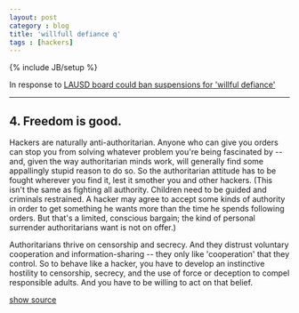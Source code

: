 ```yaml
---
layout: post
category : blog
title: 'willfull defiance q'
tags : [hackers]
---
```

{% include JB/setup %}

In response to [LAUSD board could ban suspensions for 'willful defiance'](http://articles.latimes.com/2013/may/12/local/la-me-adv-lausd-discipline-20130513)

---

## 4. Freedom is good.

Hackers are naturally anti-authoritarian. Anyone who can give you orders can stop you from solving whatever problem you're being fascinated by -- and, given the way authoritarian minds work, will generally find some appallingly stupid reason to do so. So the authoritarian attitude has to be fought wherever you find it, lest it smother you and other hackers.
(This isn't the same as fighting all authority. Children need to be guided and criminals restrained. A hacker may agree to accept some kinds of authority in order to get something he wants more than the time he spends following orders. But that's a limited, conscious bargain; the kind of personal surrender authoritarians want is not on offer.)

Authoritarians thrive on censorship and secrecy. And they distrust voluntary cooperation and information-sharing -- they only like 'cooperation' that they control. So to behave like a hacker, you have to develop an instinctive hostility to censorship, secrecy, and the use of force or deception to compel responsible adults. And you have to be willing to act on that belief.


<a href="#" onclick="document.getElementById('more').style.display = 'block';">show source</a>

<pre id="more" style="display:none">
    Back to [Eric's FAQs Page]  Up to [Site Map]  $Date: 2000/03/24 21:01:28 $
    Translations into: French Spanish Italian German Japanese Korean Swedish Portuguese Russian Bulgarian Danish Indonesian Dutch Chinese (Traditional) Chinese (Simplified)

    How To Become A Hacker

    Why This Document?

    As editor of the Jargon File, I often get email requests from enthusiastic network newbies asking (in effect) "how can I learn to be a wizard hacker?". Oddly enough there don't seem to be any FAQs or Web documents that address this vital question, so here's mine.
    If you are reading a snapshot of this document offline, the current version lives at http://www.tuxedo.org/~esr/faqs/hacker-howto.html.


    What Is A Hacker?

    The Jargon File contains a bunch of definitions of the term `hacker', most having to do with technical adeptness and a delight in solving problems and overcoming limits. If you want to know how to become a hacker, though, only two are really relevant.
    There is a community, a shared culture, of expert programmers and networking wizards that traces its history back through decades to the first time-sharing minicomputers and the earliest ARPAnet experiments. The members of this culture originated the term `hacker'. Hackers built the Internet. Hackers made the Unix operating system what it is today. Hackers run Usenet. Hackers make the World Wide Web work. If you are part of this culture, if you have contributed to it and other people in it know who you are and call you a hacker, you're a hacker.

    The hacker mind-set is not confined to this software-hacker culture. There are people who apply the hacker attitude to other things, like electronics or music -- actually, you can find it at the highest levels of any science or art. Software hackers recognize these kindred spirits elsewhere and may call them "hackers" too -- and some claim that the hacker nature is really independent of the particular medium the hacker works in. But in the rest of this document we will focus on the skills and attitudes of software hackers, and the traditions of the shared culture that originated the term `hacker'.

    There is another group of people who loudly call themselves hackers, but aren't. These are people (mainly adolescent males) who get a kick out of breaking into computers and phreaking the phone system. Real hackers call these people `crackers' and want nothing to do with them. Real hackers mostly think crackers are lazy, irresponsible, and not very bright, and object that being able to break security doesn't make you a hacker any more than being able to hotwire cars makes you an automotive engineer. Unfortunately, many journalists and writers have been fooled into using the word `hacker' to describe crackers; this irritates real hackers no end.

    The basic difference is this: hackers build things, crackers break them.

    If you want to be a hacker, keep reading. If you want to be a cracker, go read the alt.2600 newsgroup and get ready to do five to ten in the slammer after finding out you aren't as smart as you think you are. And that's all I'm going to say about crackers.


    The Hacker Attitude

    Hackers solve problems and build things, and they believe in freedom and voluntary mutual help. To be accepted as a hacker, you have to behave as though you have this kind of attitude yourself. And to behave as though you have the attitude, you have to really believe the attitude.
    But if you think of cultivating hacker attitudes as just a way to gain acceptance in the culture, you'll miss the point. Becoming the kind of person who believes these things is important for you -- for helping you learn and keeping you motivated. As with all creative arts, the most effective way to become a master is to imitate the mind-set of masters -- not just intellectually but emotionally as well.

    So, if you want to be a hacker, repeat the following things until you believe them:

    1. The world is full of fascinating problems waiting to be solved.

    Being a hacker is lots of fun, but it's a kind of fun that takes lots of effort. The effort takes motivation. Successful athletes get their motivation from a kind of physical delight in making their bodies perform, in pushing themselves past their own physical limits. Similarly, to be a hacker you have to get a basic thrill from solving problems, sharpening your skills, and exercising your intelligence.
    If you aren't the kind of person that feels this way naturally, you'll need to become one in order to make it as a hacker. Otherwise you'll find your hacking energy is sapped by distractions like sex, money, and social approval.

    (You also have to develop a kind of faith in your own learning capacity -- a belief that even though you may not know all of what you need to solve a problem, if you tackle just a piece of it and learn from that, you'll learn enough to solve the next piece -- and so on, until you're done.)


    2. Nobody should ever have to solve a problem twice.

    Creative brains are a valuable, limited resource. They shouldn't be wasted on re-inventing the wheel when there are so many fascinating new problems waiting out there.
    To behave like a hacker, you have to believe that the thinking time of other hackers is precious -- so much so that it's almost a moral duty for you to share information, solve problems and then give the solutions away just so other hackers can solve new problems instead of having to perpetually re-address old ones.

    (You don't have to believe that you're obligated to give all your creative product away, though the hackers that do are the ones that get most respect from other hackers. It's consistent with hacker values to sell enough of it to keep you in food and rent and computers. It's consistent to use your hacking skills to support a family or even get rich, as long as you don't forget you're a hacker while you're doing it.)


    3. Boredom and drudgery are evil.

    Hackers (and creative people in general) should never be bored or have to drudge at stupid repetitive work, because when this happens it means they aren't doing what only they can do -- solve new problems. This wastefulness hurts everybody. Therefore boredom and drudgery are not just unpleasant but actually evil.
    To behave like a hacker, you have to believe this enough to want to automate away the boring bits as much as possible, not just for yourself but for everybody else (especially other hackers).

    (There is one apparent exception to this. Hackers will sometimes do things that may seem repetitive or boring to an observer as a mind-clearing exercise, or in order to acquire a skill or have some particular kind of experience you can't have otherwise. But this is by choice -- nobody who can think should ever be forced into boredom.)


    4. Freedom is good.

    Hackers are naturally anti-authoritarian. Anyone who can give you orders can stop you from solving whatever problem you're being fascinated by -- and, given the way authoritarian minds work, will generally find some appallingly stupid reason to do so. So the authoritarian attitude has to be fought wherever you find it, lest it smother you and other hackers.
    (This isn't the same as fighting all authority. Children need to be guided and criminals restrained. A hacker may agree to accept some kinds of authority in order to get something he wants more than the time he spends following orders. But that's a limited, conscious bargain; the kind of personal surrender authoritarians want is not on offer.)

    Authoritarians thrive on censorship and secrecy. And they distrust voluntary cooperation and information-sharing -- they only like `cooperation' that they control. So to behave like a hacker, you have to develop an instinctive hostility to censorship, secrecy, and the use of force or deception to compel responsible adults. And you have to be willing to act on that belief.


    5. Attitude is no substitute for competence.

    To be a hacker, you have to develop some of these attitudes. But copping an attitude alone won't make you a hacker, any more than it will make you a champion athlete or a rock star. Becoming a hacker will take intelligence, practice, dedication, and hard work.
    Therefore, you have to learn to distrust attitude and respect competence of every kind. Hackers won't let posers waste their time, but they worship competence -- especially competence at hacking, but competence at anything is good. Competence at demanding skills that few can master is especially good, and competence at demanding skills that involve mental acuteness, craft, and concentration is best.

    If you revere competence, you'll enjoy developing it in yourself -- the hard work and dedication will become a kind of intense play rather than drudgery. And that's vital to becoming a hacker.


    Basic Hacking Skills

    The hacker attitude is vital, but skills are even more vital. Attitude is no substitute for competence, and there's a certain basic toolkit of skills which you have to have before any hacker will dream of calling you one.
    This toolkit changes slowly over time as technology creates new skills and makes old ones obsolete. For example, it used to include programming in machine language, and didn't until recently involve HTML. But right now it pretty clearly includes the following:


    1. Learn how to program.

    This, of course, is the fundamental hacking skill. If you don't know any computer languages, I recommend starting with Python. It is cleanly designed, well documented, and relatively kind to beginners. Despite being a good first language, it is not just a toy; it is very powerful and flexible and well suited for large projects.
    But be aware that you won't reach the skill level of a hacker or even merely a programmer if you only know one language -- you need to learn how to think about programming problems in a general way, independent of any one language. To be a real hacker, you need to have gotten to the point where you can learn a new language in days by relating what's in the manual to what you already know. This means you should learn several very different languages.

    If you get into serious programming, you will have to learn C, the core language of Unix (though it's not the one to try learning first thing). Other languages of particular importance to hackers include Perl and LISP. Perl is worth learning for practical reasons; it's very widely used for active web pages and system administration, so that even if you never write Perl you should learn to read it. LISP is worth learning for the profound enlightenment experience you will have when you finally get it; that experience will make you a better programmer for the rest of your days, even if you never actually use LISP itself a lot.

    It's best, actually, to learn all four of these (Python, C, Perl, and LISP). Besides being the most important hacking languages, they represent very different approaches to programming, and each will educate you in valuable ways.

    I can't give complete instructions on how to learn to program here -- it's a complex skill. But I can tell you that books and courses won't do it (many, maybe most of the best hackers are self-taught). What will do it is (a) reading code and (b) writing code.

    Learning to program is like learning to write good natural language. The best way to do it is to read some stuff written by masters of the form, write some things yourself, read a lot more, write a little more, read a lot more, write some more ... and repeat until your writing begins to develop the kind of strength and economy you see in your models.

    Finding good code to read used to be hard, because there were few large programs available in source for fledgeling hackers to read and tinker with. This has changed dramatically; open-source software, programming tools, and operating systems (all built by hackers) are now widely available. Which brings me neatly to our next topic...

    2. Get one of the open-source Unixes and learn to use and run it.

    I'm assuming you have a personal computer or can get access to one (these kids today have it so easy :-)). The single most important step any newbie can take towards acquiring hacker skills is to get a copy of Linux or one of the BSD-Unixes, install it on a personal machine, and run it.
    Yes, there are other operating systems in the world besides Unix. But they're distributed in binary -- you can't read the code, and you can't modify it. Trying to learn to hack on a DOS or Windows machine or under MacOS is like trying to learn to dance while wearing a body cast.

    Besides, Unix is the operating system of the Internet. While you can learn to use the Internet without knowing Unix, you can't be an Internet hacker without understanding Unix. For this reason, the hacker culture today is pretty strongly Unix-centered. (This wasn't always true, and some old-time hackers still aren't happy about it, but the symbiosis between Unix and the Internet has become strong enough that even Microsoft's muscle doesn't seem able to seriously dent it.)

    So, bring up a Unix -- I like Linux myself but there are other ways (and yes, you can run both Linux and DOS/Windows on the same machine). Learn it. Run it. Tinker with it. Talk to the Internet with it. Read the code. Modify the code. You'll get better programming tools (including C, Lisp, Python, and Perl) than any Microsoft operating system can dream of, you'll have fun, and you'll soak up more knowledge than you realize you're learning until you look back on it as a master hacker.

    For more about learning Unix, see The Loginataka.

    To get your hands on a Linux, see the Where can I get Linux.

    You can find BSD Unix help and resources at www.bsd.org.

    (Note: I don't really recommend installing either Linux or BSD as a solo project if you're a newbie. For Linux, find a local Linux user's group and ask for help; or contact the Linux Internet Support Co-Operative. LISC maintains IRC channels where you can get help.)

    3. Learn how to use the World Wide Web and write HTML.

    Most of the things the hacker culture has built do their work out of sight, helping run factories and offices and universities without any obvious impact on how non-hackers live. The Web is the one big exception, the huge shiny hacker toy that even politicians admit is changing the world. For this reason alone (and a lot of other good ones as well) you need to learn how to work the Web.
    This doesn't just mean learning how to drive a browser (anyone can do that), but learning how to write HTML, the Web's markup language. If you don't know how to program, writing HTML will teach you some mental habits that will help you learn. So build a home page.

    But just having a home page isn't anywhere near good enough to make you a hacker. The Web is full of home pages. Most of them are pointless, zero-content sludge -- very snazzy-looking sludge, mind you, but sludge all the same (for more on this see The HTML Hell Page).

    To be worthwhile, your page must have content -- it must be interesting and/or useful to other hackers. And that brings us to the next topic...


    Status in the Hacker Culture

    Like most cultures without a money economy, hackerdom runs on reputation. You're trying to solve interesting problems, but how interesting they are, and whether your solutions are really good, is something that only your technical peers or superiors are normally equipped to judge.
    Accordingly, when you play the hacker game, you learn to keep score primarily by what other hackers think of your skill (this is why you aren't really a hacker until other hackers consistently call you one). This fact is obscured by the image of hacking as solitary work; also by a hacker-cultural taboo (now gradually decaying but still potent) against admitting that ego or external validation are involved in one's motivation at all.

    Specifically, hackerdom is what anthropologists call a gift culture. You gain status and reputation in it not by dominating other people, nor by being beautiful, nor by having things other people want, but rather by giving things away. Specifically, by giving away your time, your creativity, and the results of your skill.

    There are basically five kinds of things you can do to be respected by hackers:


    1. Write open-source software.

    The first (the most central and most traditional) is to write programs that other hackers think are fun or useful, and give the program sources to the whole hacker culture to use.
    (We used to call these works ``free software'', but this confused too many people who weren't sure exactly what ``free'' was supposed to mean. Many of us now prefer the term ``open-source'' software).

    Hackerdom's most revered demigods are people who have written large, capable programs that met a widespread need and given them away, so that now everyone uses them.


    2. Help test and debug open-source software

    They also serve who stand and debug open-source software. In this imperfect world, we will inevitably spend most of our software development time in the debugging phase. That's why any open-source author who's thinking will tell you that good beta-testers (who know how to describe symptoms clearly, localize problems well, can tolerate bugs in a quickie release, and are willing to apply a few simple diagnostic routines) are worth their weight in rubies. Even one of these can make the difference between a debugging phase that's a protracted, exhausting nightmare and one that's merely a salutary nuisance.
    If you're a newbie, try to find a program under development that you're interested in and be a good beta-tester. There's a natural progression from helping test programs to helping debug them to helping modify them. You'll learn a lot this way, and generate good karma with people who will help you later on.


    3. Publish useful information.

    Another good thing is to collect and filter useful and interesting information into Web pages or documents like FAQs (Frequently Asked Questions lists), and make those generally available.
    Maintainers of major technical FAQs get almost as much respect as open-source authors.


    4. Help keep the infrastructure working.

    The hacker culture (and the engineering development of the Internet, for that matter) is run by volunteers. There's a lot of necessary but unglamorous work that needs done to keep it going -- administering mailing lists, moderating newsgroups, maintaining large software archive sites, developing RFCs and other technical standards.
    People who do this sort of thing well get a lot of respect, because everybody knows these jobs are huge time sinks and not as much fun as playing with code. Doing them shows dedication.


    5. Serve the hacker culture itself.

    Finally, you can serve and propagate the culture itself (by, for example, writing an accurate primer on how to become a hacker :-)). This is not something you'll be positioned to do until you've been around for while and become well-known for one of the first four things.
    The hacker culture doesn't have leaders, exactly, but it does have culture heroes and tribal elders and historians and spokespeople. When you've been in the trenches long enough, you may grow into one of these. Beware: hackers distrust blatant ego in their tribal elders, so visibly reaching for this kind of fame is dangerous. Rather than striving for it, you have to sort of position yourself so it drops in your lap, and then be modest and gracious about your status.


    The Hacker/Nerd Connection

    Contrary to popular myth, you don't have to be a nerd to be a hacker. It does help, however, and many hackers are in fact nerds. Being a social outcast helps you stay concentrated on the really important things, like thinking and hacking.
    For this reason, many hackers have adopted the label `nerd' and even use the harsher term `geek' as a badge of pride -- it's a way of declaring their independence from normal social expectations. See The Geek Page for extensive discussion.

    If you can manage to concentrate enough on hacking to be good at it and still have a life, that's fine. This is a lot easier today than it was when I was a newbie in the 1970s; mainstream culture is much friendlier to techno-nerds now. There are even growing numbers of people who realize that hackers are often high-quality lover and spouse material.

    If you're attracted to hacking because you don't have a life, that's OK too -- at least you won't have trouble concentrating. Maybe you'll get one later.


    Points For Style

    Again, to be a hacker, you have to enter the hacker mindset. There are some things you can do when you're not at a computer that seem to help. They're not substitutes for hacking (nothing is) but many hackers do them, and feel that they connect in some basic way with the essence of hacking.

    Read science fiction. Go to science fiction conventions (a good way to meet hackers and proto-hackers).
    Study Zen, and/or take up martial arts. (The mental discipline seems similar in important ways.)
    Develop an analytical ear for music. Learn to appreciate peculiar kinds of music. Learn to play some musical instrument well, or how to sing.
    Develop your appreciation of puns and wordplay.
    Learn to write your native language well. (A surprising number of hackers, including all the best ones I know of, are able writers.)
    The more of these things you already do, the more likely it is that you are natural hacker material. Why these things in particular is not completely clear, but they're connected with a mix of left- and right-brain skills that seems to be important (hackers need to be able to both reason logically and step outside the apparent logic of a problem at a moment's notice).
    Finally, a few things not to do.

    Don't use a silly, grandiose user ID or screen name.
    Don't get in flame wars on Usenet (or anywhere else).
    Don't call yourself a `cyberpunk', and don't waste your time on anybody who does.
    Don't post or email writing that's full of spelling errors and bad grammar.
    The only reputation you'll make doing any of these things is as a twit. Hackers have long memories -- it could take you years to live your early blunders down enough to be accepted.
    The problem with screen names or handles deserves some amplification. Concealing your identity behind a handle is a juvenile and silly behavior characteristic of crackers, warez d00dz, and other lower life forms. Hackers don't do this; they're proud of what they do and want it associated with their real names. So if you have a handle, drop it. In the hacker culture it will only mark you as a loser.


    Other Resources

    Peter Seebach maintains an excellent Hacker FAQ for managers who don't understand how to deal with hackers. If Peter's site doesn't respond, the following Excite search should find a copy.
    The [Loginataka] has some things to say about the proper training and attitude of a Unix hacker.

    I have also written [A Brief History Of Hackerdom].

    I have written a paper, [ The Cathedral and the Bazaar], which explains a lot about how the Linux and open-source cultures work. I have addressed this topic even more directly in its sequel Homesteading the Noosphere.


    Frequently Asked Questions

    Q: Will you teach me how to hack?

    Since first publishing this page, I've gotten several requests a week (often several a day) from people to "teach me all about hacking". Unfortunately, I don't have the time or energy to do this; my own hacking projects take up 110% of my time.
    Even if I did, hacking is an attitude and skill you basically have to teach yourself. You'll find that while real hackers want to help you, they won't respect you if you beg to be spoon-fed everything they know.

    Learn a few things first. Show that you're trying, that you're capable of learning on your own. Then go to the hackers you meet with specific questions.


    How can I get started, then?

    The best way for you to get started would probably be to go to a LUG (Linux user group) meeting. You can find such groups on the LDP General Linux Information Page; there is probably one near you, possibly associated with a college or university. LUG members will probably give you a Linux if you ask, and will certainly help you install one and get started.

    When do you have to start? Is it too late for me to learn?

    Any age at which you are motivated to start is a good age. Most people seem to get interested between ages 15 and 20, but I know of exceptions in both directions.

    How long will it take me to learn to hack?

    The depends on how talented you are and how hard you work at it. Most people can acquire a respectable skill set in eighteen months to two years, if they concentrate. Don't think it ends there, though; if you are a real hacker, you will spend the rest of your life learning and perfecting your craft.

    Are Visual Basic or Delphi good languages to start with?

    No, because they're not portable. There are no open-source implementations of these languages, so you'd be locked into only those platforms the vendor chooses to support. Accepting that kind of monopoly situation is not the hacker way.
    Visual Basic is especially awful. The fact that it's a proprietary Microsoft langage is enough to disqualify it, and like other Basics it's a poorly-designed language that will teach you bad programming habits.


    Would you help me to crack a system, or teach me how to crack?

    No. Anyone who can still ask such a question after reading this FAQ is too stupid to be educable even if I had the time for tutoring. Any emailed requests of this kind that I get will be ignored or answered with extreme rudeness.

    I've been cracked. Will you help me fend off further attacks?

    No. Every time I've been asked this question so far, it's been from somebody running Windows. It is not possible to effectively secure Windows systems against crack attacks; the code and architecture simply have too many flaws, it's like trying to bail out a boat with a sieve. The only reliable prevention is to switch to Linux or some other operating system with real security.

    Where can I find some real hackers to talk with?

    The best way is to find a Unix or Linux user's group local to you and go to their meetings (you can find links to several lists of user groups on the LDP site at Metalab).
    (I used to say here that you wouldn't find any real hackers on IRC, but I'm given to understand this is changing. Apparently some real hacker communities, attached to things like GIMP and Perl, have IRC channels now.)


    Can you recommend useful books about hacking-related subjects?

    I maintain a Linux Reading List HOWTO that you may find helpful. The [Loginataka] may also be interesting.

    What language should I learn first?

    HTML, if you don't already know it. There are a lot of glossy, hype-intensive bad HTML books out there, and distressingly few good ones. The one I like best is HTML: The Definitive Guide.
    But HTML is not a full programming language. When you're ready to start programming, I would recommend starting with Python. You will hear a lot of people recommending Perl, and Perl is still more popular than Python, but it's harder to learn and (in my opinion) less well designed. There are resources for programming beginners using Python in the Web.

    C is really important, but it's also much more difficult than either Python or Perl. Don't try to learn it first.

    Windows users, do not settle for Visual Basic. It will teach you bad habits, and it's not portable off Windows. Avoid.


    Do I need to hate and bash Microsoft?

    No, you don't. Not that Microsoft isn't loathsome, but there was a hacker culture long before Microsoft and there will still be one when Microsoft is history. Any energy you spend hating Microsoft would be better spent on loving your craft. Write good code -- that will bash Microsoft quite sufficiently without polluting your karma.

    But won't open-source software leave programmers unable to make a living?

    This seems unlikely -- so far, the open-source software industry seems to be creating jobs rather than taking them away. If having a program written is a net economic gain over not having it written, a programmer will get paid whether or not the program is going to be free after it's done. And, no matter how much "free" software gets written, there always seems to be more demand for new and customized applications. I've written more about this at the Open Source pages.

    How can I get started? Where can I get a free Unix?

    Elsewhere on this page I include pointers to where to get the most commonly used free Unix. To be a hacker you need motivation and initiative and the ability to educate yourself. Start now...
    Back to Eric's FAQ Page Up to Site Map  $Date: 2000/03/24 21:01:28 $
    Eric S. Raymond esr@snark.thyrsus.com
</pre>